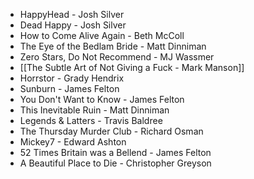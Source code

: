  - HappyHead - Josh Silver
 - Dead Happy - Josh Silver
 - How to Come Alive Again - Beth McColl
 - The Eye of the Bedlam Bride - Matt Dinniman
 - Zero Stars, Do Not Recommend - MJ Wassmer
 - [[The Subtle Art of Not Giving a Fuck - Mark Manson]]
 - Horrstor - Grady Hendrix
 - Sunburn - James Felton
 - You Don't Want to Know - James Felton
 - This Inevitable Ruin - Matt Dinniman
 - Legends & Latters - Travis Baldree
 - The Thursday Murder Club - Richard Osman
 - Mickey7 - Edward Ashton
 - 52 Times Britain was a Bellend - James Felton
 - A Beautiful Place to Die - Christopher Greyson